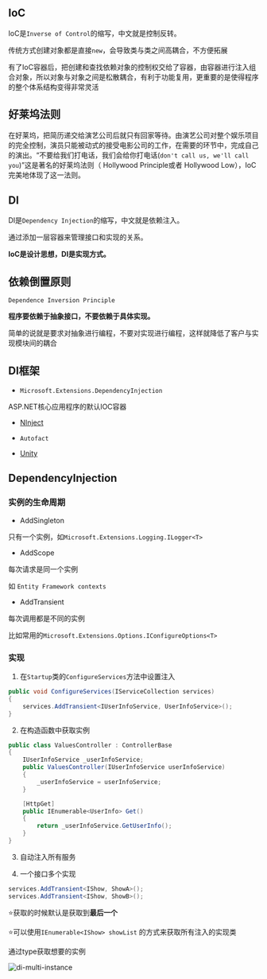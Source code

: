 ## IoC

IoC是```Inverse of Control```的缩写，中文就是控制反转。

传统方式创建对象都是直接```new```，会导致类与类之间高耦合，不方便拓展

有了IoC容器后，把创建和查找依赖对象的控制权交给了容器，由容器进行注入组合对象，所以对象与对象之间是松散耦合，有利于功能复用，更重要的是使得程序的整个体系结构变得非常灵活

## 好莱坞法则

在好莱坞，把简历递交给演艺公司后就只有回家等待。由演艺公司对整个娱乐项目的完全控制，演员只能被动式的接受电影公司的工作，在需要的环节中，完成自己的演出。“不要给我们打电话，我们会给你打电话(```don't call us, we'll call you```)”这是著名的好莱坞法则（ Hollywood Principle或者 Hollywood Low），IoC完美地体现了这一法则。

## DI
 
DI是```Dependency Injection```的缩写，中文就是依赖注入。

通过添加一层容器来管理接口和实现的关系。

**IoC是设计思想，DI是实现方式。**


## 依赖倒置原则

```Dependence Inversion Principle```

**程序要依赖于抽象接口，不要依赖于具体实现。**

简单的说就是要求对抽象进行编程，不要对实现进行编程，这样就降低了客户与实现模块间的耦合

## DI框架

* ```Microsoft.Extensions.DependencyInjection```

ASP.NET核心应用程序的默认IOC容器

* [NInject](https://github.com/thomerson/BookNote/blob/master/cnblogs/dotnet/%E5%B7%A5%E4%BD%9C%E5%BA%94%E7%94%A8/.Net%E3%80%90%E5%B7%A5%E4%BD%9C%E5%BA%94%E7%94%A8%E3%80%91Ninject.md)

* ```Autofact```

* [Unity](https://www.cnblogs.com/thomerson/p/16979568.html)

## DependencyInjection


### 实例的生命周期

* AddSingleton

只有一个实例，如```Microsoft.Extensions.Logging.ILogger<T>```

* AddScope

每次请求是同一个实例

如 ```Entity Framework contexts```

* AddTransient

每次调用都是不同的实例

比如常用的```Microsoft.Extensions.Options.IConfigureOptions<T>```



### 实现

1. 在```Startup```类的```ConfigureServices```方法中设置注入

 
```c#
public void ConfigureServices(IServiceCollection services)
{ 
    services.AddTransient<IUserInfoService, UserInfoService>(); 
}
```

2. 在构造函数中获取实例

```c#
public class ValuesController : ControllerBase
{
    IUserInfoService _userInfoService; 
    public ValuesController(IUserInfoService userInfoService)
    {
        _userInfoService = userInfoService;
    }

    [HttpGet]
    public IEnumerable<UserInfo> Get()
    { 
        return _userInfoService.GetUserInfo();
    }
}

```

3. 自动注入所有服务


4. 一个接口多个实现

```c#
services.AddTransient<IShow, ShowA>();
services.AddTransient<IShow, ShowB>();
```


⭐获取的时候默认是获取到**最后一个**

⭐可以使用```IEnumerable<IShow> showList``` 的方式来获取所有注入的实现类

通过type获取想要的实例

![di-multi-instance](https://img-blog.csdnimg.cn/20200521104305643.png?x-oss-process=image/watermark,type_ZmFuZ3poZW5naGVpdGk,shadow_10,text_aHR0cHM6Ly9ibG9nLmNzZG4ubmV0L3FxXzI2OTAwMDgx,size_16,color_FFFFFF,t_70)

